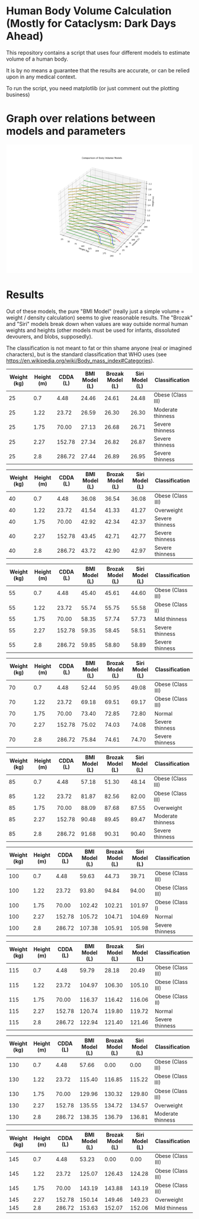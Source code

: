 # Human Body Volume Calculation (Mostly for Cataclysm: Dark Days Ahead)

This repository contains a script that uses four different models to estimate volume
of a human body.

It is by no means a guarantee that the results are accurate, or can be relied upon in any medical context.

To run the script, you need matplotlib (or just comment out the plotting business)

# Graph over relations between models and parameters

![3D Plot](Figure_1.png)

# Results

Out of these models, the pure "BMI Model" (really just a simple volume = weight / density calculation) seems
to give reasonable results. The "Brozak" and "Siri" models break down when values are way outside normal
human weights and heights (other models must be used for infants, dissoluted devourers, and blobs, supposedly).

The classification is not meant to fat or thin shame anyone (real or imagined characters), but is the standard
classification that WHO uses (see https://en.wikipedia.org/wiki/Body_mass_index#Categories).


| Weight (kg) | Height (m) | CDDA (L) | BMI Model (L) | Brozak Model (L) | Siri Model (L) | Classification    |
|-------------|------------|----------|---------------|------------------|----------------|-------------------|
|          25 |        0.7 |     4.48 |         24.46 |            24.61 |          24.48 | Obese (Class III) |
|          25 |       1.22 |    23.72 |         26.59 |            26.30 |          26.30 | Moderate thinness |
|          25 |       1.75 |    70.00 |         27.13 |            26.68 |          26.71 | Severe thinness   |
|          25 |       2.27 |   152.78 |         27.34 |            26.82 |          26.87 | Severe thinness   |
|          25 |        2.8 |   286.72 |         27.44 |            26.89 |          26.95 | Severe thinness   |

| Weight (kg) | Height (m) | CDDA (L) | BMI Model (L) | Brozak Model (L) | Siri Model (L) | Classification    |
|-------------|------------|----------|---------------|------------------|----------------|-------------------|
|          40 |        0.7 |     4.48 |         36.08 |            36.54 |          36.08 | Obese (Class III) |
|          40 |       1.22 |    23.72 |         41.54 |            41.33 |          41.27 | Overweight        |
|          40 |       1.75 |    70.00 |         42.92 |            42.34 |          42.37 | Severe thinness   |
|          40 |       2.27 |   152.78 |         43.45 |            42.71 |          42.77 | Severe thinness   |
|          40 |        2.8 |   286.72 |         43.72 |            42.90 |          42.97 | Severe thinness   |

| Weight (kg) | Height (m) | CDDA (L) | BMI Model (L) | Brozak Model (L) | Siri Model (L) | Classification    |
|-------------|------------|----------|---------------|------------------|----------------|-------------------|
|          55 |        0.7 |     4.48 |         45.40 |            45.61 |          44.60 | Obese (Class III) |
|          55 |       1.22 |    23.72 |         55.74 |            55.75 |          55.58 | Obese (Class II)  |
|          55 |       1.75 |    70.00 |         58.35 |            57.74 |          57.73 | Mild thinness     |
|          55 |       2.27 |   152.78 |         59.35 |            58.45 |          58.51 | Severe thinness   |
|          55 |        2.8 |   286.72 |         59.85 |            58.80 |          58.89 | Severe thinness   |

| Weight (kg) | Height (m) | CDDA (L) | BMI Model (L) | Brozak Model (L) | Siri Model (L) | Classification    |
|-------------|------------|----------|---------------|------------------|----------------|-------------------|
|          70 |        0.7 |     4.48 |         52.44 |            50.95 |          49.08 | Obese (Class III) |
|          70 |       1.22 |    23.72 |         69.18 |            69.51 |          69.17 | Obese (Class III) |
|          70 |       1.75 |    70.00 |         73.40 |            72.85 |          72.80 | Normal            |
|          70 |       2.27 |   152.78 |         75.02 |            74.03 |          74.08 | Severe thinness   |
|          70 |        2.8 |   286.72 |         75.84 |            74.61 |          74.70 | Severe thinness   |

| Weight (kg) | Height (m) | CDDA (L) | BMI Model (L) | Brozak Model (L) | Siri Model (L) | Classification    |
|-------------|------------|----------|---------------|------------------|----------------|-------------------|
|          85 |        0.7 |     4.48 |         57.18 |            51.30 |          48.14 | Obese (Class III) |
|          85 |       1.22 |    23.72 |         81.87 |            82.56 |          82.00 | Obese (Class III) |
|          85 |       1.75 |    70.00 |         88.09 |            87.68 |          87.55 | Overweight        |
|          85 |       2.27 |   152.78 |         90.48 |            89.45 |          89.47 | Moderate thinness |
|          85 |        2.8 |   286.72 |         91.68 |            90.31 |          90.40 | Severe thinness   |

| Weight (kg) | Height (m) | CDDA (L) | BMI Model (L) | Brozak Model (L) | Siri Model (L) | Classification    |
|-------------|------------|----------|---------------|------------------|----------------|-------------------|
|         100 |        0.7 |     4.48 |         59.63 |            44.73 |          39.71 | Obese (Class III) |
|         100 |       1.22 |    23.72 |         93.80 |            94.84 |          94.00 | Obese (Class III) |
|         100 |       1.75 |    70.00 |        102.42 |           102.21 |         101.97 | Obese (Class I)   |
|         100 |       2.27 |   152.78 |        105.72 |           104.71 |         104.69 | Normal            |
|         100 |        2.8 |   286.72 |        107.38 |           105.91 |         105.98 | Severe thinness   |

| Weight (kg) | Height (m) | CDDA (L) | BMI Model (L) | Brozak Model (L) | Siri Model (L) | Classification    |
|-------------|------------|----------|---------------|------------------|----------------|-------------------|
|         115 |        0.7 |     4.48 |         59.79 |            28.18 |          20.49 | Obese (Class III) |
|         115 |       1.22 |    23.72 |        104.97 |           106.30 |         105.10 | Obese (Class III) |
|         115 |       1.75 |    70.00 |        116.37 |           116.42 |         116.06 | Obese (Class II)  |
|         115 |       2.27 |   152.78 |        120.74 |           119.80 |         119.72 | Normal            |
|         115 |        2.8 |   286.72 |        122.94 |           121.40 |         121.46 | Severe thinness   |

| Weight (kg) | Height (m) | CDDA (L) | BMI Model (L) | Brozak Model (L) | Siri Model (L) | Classification    |
|-------------|------------|----------|---------------|------------------|----------------|-------------------|
|         130 |        0.7 |     4.48 |         57.66 |             0.00 |           0.00 | Obese (Class III) |
|         130 |       1.22 |    23.72 |        115.40 |           116.85 |         115.22 | Obese (Class III) |
|         130 |       1.75 |    70.00 |        129.96 |           130.32 |         129.80 | Obese (Class III) |
|         130 |       2.27 |   152.78 |        135.55 |           134.72 |         134.57 | Overweight        |
|         130 |        2.8 |   286.72 |        138.35 |           136.79 |         136.81 | Moderate thinness |

| Weight (kg) | Height (m) | CDDA (L) | BMI Model (L) | Brozak Model (L) | Siri Model (L) | Classification    |
|-------------|------------|----------|---------------|------------------|----------------|-------------------|
|         145 |        0.7 |     4.48 |         53.23 |             0.00 |           0.00 | Obese (Class III) |
|         145 |       1.22 |    23.72 |        125.07 |           126.43 |         124.28 | Obese (Class III) |
|         145 |       1.75 |    70.00 |        143.19 |           143.88 |         143.19 | Obese (Class III) |
|         145 |       2.27 |   152.78 |        150.14 |           149.46 |         149.23 | Overweight        |
|         145 |        2.8 |   286.72 |        153.63 |           152.07 |         152.06 | Mild thinness     |

